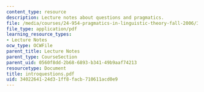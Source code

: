```yaml
---
content_type: resource
description: Lecture notes about questions and pragmatics.
file: /media/courses/24-954-pragmatics-in-linguistic-theory-fall-2006/3402264124d31ff8facb710611acd0e9_introquestions.pdf
file_type: application/pdf
learning_resource_types:
- Lecture Notes
ocw_type: OCWFile
parent_title: Lecture Notes
parent_type: CourseSection
parent_uid: 0560f8dd-2b68-6893-b341-49b9aaf74213
resourcetype: Document
title: introquestions.pdf
uid: 34022641-24d3-1ff8-facb-710611acd0e9
---
```

